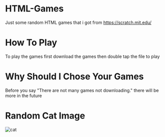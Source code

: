 # HTML-Games
Just some random HTML games that i got from https://scratch.mit.edu/

# How To Play
To play the games first download the games then double tap the file to play

# Why Should I Chose Your Games
Before you say "There are not many games not downloading." there will be more in the future

# Random Cat Image
![cat](https://user-images.githubusercontent.com/92611267/159390023-6a15e74b-8b0e-41b7-919d-d13c7dd17084.png)
